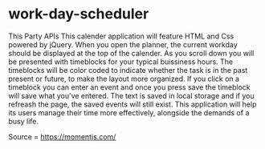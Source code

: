 # work-day-scheduler
This Party APIs
This calender application will feature HTML and Css powered by jQuery. When 
you open the planner, the current workday should be displayed at the top
of the calender. As you scroll down you will be presented with timeblocks
for your typical buissiness hours. The timeblocks will be color coded to
indicate whether the task is in the past present or future, to make the layout 
more organized. If you click on a timeblock you can enter an event and once
you press save the timeblock will save what you've entered. The text is 
saved in local storage and if you refreash the page, the saved events will
still exist. This application will help its users manage their time more effectively,
alongside the demands of a busy life.

Source = https://momentjs.com/